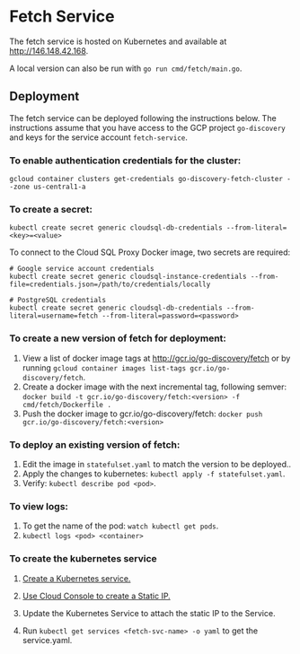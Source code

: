 # Fetch Service

The fetch service is hosted on Kubernetes and available at http://146.148.42.168.

A local version can also be run with `go run cmd/fetch/main.go`.

## Deployment

The fetch service can be deployed following the instructions below. The
instructions assume that you have access to the GCP project `go-discovery` and
keys for the service account `fetch-service`.

### To enable authentication credentials for the cluster:

`gcloud container clusters get-credentials go-discovery-fetch-cluster --zone us-central1-a`

### To create a secret:

`kubectl create secret generic cloudsql-db-credentials --from-literal=<key>=<value>`

To connect to the Cloud SQL Proxy Docker image, two secrets are required:

```
# Google service account credentials
kubectl create secret generic cloudsql-instance-credentials --from-file=credentials.json=/path/to/credentials/locally

# PostgreSQL credentials
kubectl create secret generic cloudsql-db-credentials --from-literal=username=fetch --from-literal=password=<password>
```

### To create a new version of fetch for deployment:

1. View a list of docker image tags at http://gcr.io/go-discovery/fetch or by running `gcloud container images list-tags gcr.io/go-discovery/fetch`.
2. Create a docker image with the next incremental tag, following semver: `docker build -t gcr.io/go-discovery/fetch:<version> -f cmd/fetch/Dockerfile .`
3. Push the docker image to gcr.io/go-discovery/fetch: `docker push gcr.io/go-discovery/fetch:<version>`

### To deploy an existing version of fetch:

1. Edit the image <version> in `statefulset.yaml` to match the version to be deployed..
2. Apply the changes to kubernetes: `kubectl apply -f statefulset.yaml`.
3. Verify: `kubectl describe pod <pod>`.

### To view logs:

1. To get the name of the pod: `watch kubectl get pods`.
2. `kubectl logs <pod> <container>`

### To create the kubernetes service

1. [Create a Kubernetes service.](https://cloud.google.com/kubernetes-engine/docs/how-to/exposing-apps#using_kubectl_expose_to_create_a_service)

2. [Use Cloud Console to create a Static IP.](https://cloud.google.com/kubernetes-engine/docs/tutorials/configuring-domain-name-static-ip#step_2a_using_a_service)

3. Update the Kubernetes Service to attach the static IP to the Service.

4. Run `kubectl get services <fetch-svc-name> -o yaml` to get the service.yaml.
